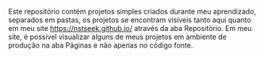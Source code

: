 Este repositório contém projetos simples criados durante meu aprendizado, separados em pastas, os projetos se encontram visíveis tanto aqui quanto em meu site https://nstseek.github.io/ através da aba Repositório. Em meu site, é possível visualizar alguns de meus projetos em ambiente de produção na aba Páginas e não apenas no código fonte.
